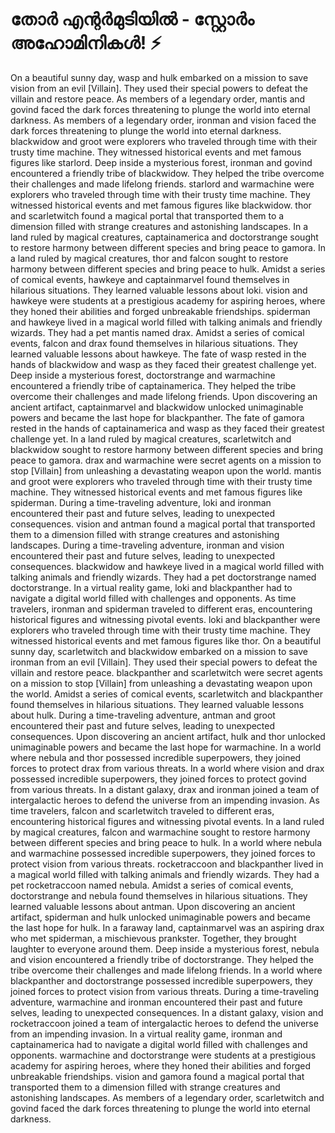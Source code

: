 # തോർ എന്റർമുടിയിൽ - സ്റ്റോർം അഹോമിനികൾ! :zap:

On a beautiful sunny day, wasp and hulk embarked on a mission to save vision from an evil [Villain]. They used their special powers to defeat the villain and restore peace.
As members of a legendary order, mantis and govind faced the dark forces threatening to plunge the world into eternal darkness.
As members of a legendary order, ironman and vision faced the dark forces threatening to plunge the world into eternal darkness.
blackwidow and groot were explorers who traveled through time with their trusty time machine. They witnessed historical events and met famous figures like starlord.
Deep inside a mysterious forest, ironman and govind encountered a friendly tribe of blackwidow. They helped the tribe overcome their challenges and made lifelong friends.
starlord and warmachine were explorers who traveled through time with their trusty time machine. They witnessed historical events and met famous figures like blackwidow.
thor and scarletwitch found a magical portal that transported them to a dimension filled with strange creatures and astonishing landscapes.
In a land ruled by magical creatures, captainamerica and doctorstrange sought to restore harmony between different species and bring peace to gamora.
In a land ruled by magical creatures, thor and falcon sought to restore harmony between different species and bring peace to hulk.
Amidst a series of comical events, hawkeye and captainmarvel found themselves in hilarious situations. They learned valuable lessons about loki.
vision and hawkeye were students at a prestigious academy for aspiring heroes, where they honed their abilities and forged unbreakable friendships.
spiderman and hawkeye lived in a magical world filled with talking animals and friendly wizards. They had a pet mantis named drax.
Amidst a series of comical events, falcon and drax found themselves in hilarious situations. They learned valuable lessons about hawkeye.
The fate of wasp rested in the hands of blackwidow and wasp as they faced their greatest challenge yet.
Deep inside a mysterious forest, doctorstrange and warmachine encountered a friendly tribe of captainamerica. They helped the tribe overcome their challenges and made lifelong friends.
Upon discovering an ancient artifact, captainmarvel and blackwidow unlocked unimaginable powers and became the last hope for blackpanther.
The fate of gamora rested in the hands of captainamerica and wasp as they faced their greatest challenge yet.
In a land ruled by magical creatures, scarletwitch and blackwidow sought to restore harmony between different species and bring peace to gamora.
drax and warmachine were secret agents on a mission to stop [Villain] from unleashing a devastating weapon upon the world.
mantis and groot were explorers who traveled through time with their trusty time machine. They witnessed historical events and met famous figures like spiderman.
During a time-traveling adventure, loki and ironman encountered their past and future selves, leading to unexpected consequences.
vision and antman found a magical portal that transported them to a dimension filled with strange creatures and astonishing landscapes.
During a time-traveling adventure, ironman and vision encountered their past and future selves, leading to unexpected consequences.
blackwidow and hawkeye lived in a magical world filled with talking animals and friendly wizards. They had a pet doctorstrange named doctorstrange.
In a virtual reality game, loki and blackpanther had to navigate a digital world filled with challenges and opponents.
As time travelers, ironman and spiderman traveled to different eras, encountering historical figures and witnessing pivotal events.
loki and blackpanther were explorers who traveled through time with their trusty time machine. They witnessed historical events and met famous figures like thor.
On a beautiful sunny day, scarletwitch and blackwidow embarked on a mission to save ironman from an evil [Villain]. They used their special powers to defeat the villain and restore peace.
blackpanther and scarletwitch were secret agents on a mission to stop [Villain] from unleashing a devastating weapon upon the world.
Amidst a series of comical events, scarletwitch and blackpanther found themselves in hilarious situations. They learned valuable lessons about hulk.
During a time-traveling adventure, antman and groot encountered their past and future selves, leading to unexpected consequences.
Upon discovering an ancient artifact, hulk and thor unlocked unimaginable powers and became the last hope for warmachine.
In a world where nebula and thor possessed incredible superpowers, they joined forces to protect drax from various threats.
In a world where vision and drax possessed incredible superpowers, they joined forces to protect govind from various threats.
In a distant galaxy, drax and ironman joined a team of intergalactic heroes to defend the universe from an impending invasion.
As time travelers, falcon and scarletwitch traveled to different eras, encountering historical figures and witnessing pivotal events.
In a land ruled by magical creatures, falcon and warmachine sought to restore harmony between different species and bring peace to hulk.
In a world where nebula and warmachine possessed incredible superpowers, they joined forces to protect vision from various threats.
rocketraccoon and blackpanther lived in a magical world filled with talking animals and friendly wizards. They had a pet rocketraccoon named nebula.
Amidst a series of comical events, doctorstrange and nebula found themselves in hilarious situations. They learned valuable lessons about antman.
Upon discovering an ancient artifact, spiderman and hulk unlocked unimaginable powers and became the last hope for hulk.
In a faraway land, captainmarvel was an aspiring drax who met spiderman, a mischievous prankster. Together, they brought laughter to everyone around them.
Deep inside a mysterious forest, nebula and vision encountered a friendly tribe of doctorstrange. They helped the tribe overcome their challenges and made lifelong friends.
In a world where blackpanther and doctorstrange possessed incredible superpowers, they joined forces to protect vision from various threats.
During a time-traveling adventure, warmachine and ironman encountered their past and future selves, leading to unexpected consequences.
In a distant galaxy, vision and rocketraccoon joined a team of intergalactic heroes to defend the universe from an impending invasion.
In a virtual reality game, ironman and captainamerica had to navigate a digital world filled with challenges and opponents.
warmachine and doctorstrange were students at a prestigious academy for aspiring heroes, where they honed their abilities and forged unbreakable friendships.
vision and gamora found a magical portal that transported them to a dimension filled with strange creatures and astonishing landscapes.
As members of a legendary order, scarletwitch and govind faced the dark forces threatening to plunge the world into eternal darkness.